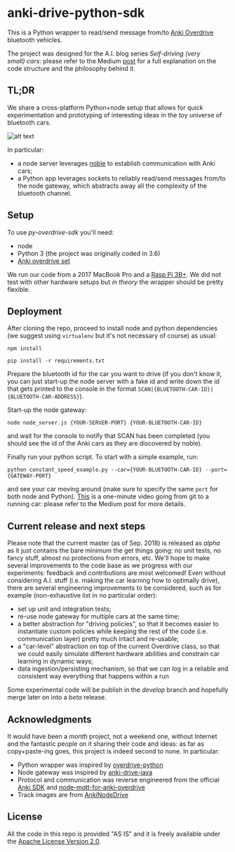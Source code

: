 # anki-drive-python-sdk
This is a Python wrapper to read/send message from/to [Anki Overdrive](https://www.anki.com/en-us/overdrive) 
bluetooth vehicles.

The project was designed for the A.I. blog series _Self-driving (very small) cars_:
please refer to the Medium [post](https://medium.com/@jacopotagliabue) for a full explanation on the code structure and the philosophy behind it.

## TL;DR
We share a cross-platform Python+node setup that allows for quick experimentation and prototyping of interesting ideas
in the toy universe of bluetooth cars. 


![alt text](https://s3-us-west-2.amazonaws.com/public-tooso-medium-images/anki_python_overview_github_readme.jpg "Project overview")


In particular:

* a node server leverages [noble](https://www.npmjs.com/package/noble) to establish communication with 
Anki cars;
* a Python app leverages sockets to reliably read/send messages from/to the node gateway, which abstracts 
away all the complexity of the bluetooth channel.

## Setup
To use _py-overdrive-sdk_ you'll need: 

* node
* Python 3 (the project was originally coded in 3.6)
* [Anki overdrive set](https://www.anki.com/en-us/overdrive)

We run our code from a 2017 MacBook Pro and 
a [Rasp Pi 3B+](https://www.raspberrypi.org/products/raspberry-pi-3-model-b-plus/). 
We did not test with other hardware 
setups but _in theory_ the wrapper should be pretty flexible.

## Deployment
After cloning the repo, proceed to install node and python dependencies (we suggest using `virtualenv` but
it's not necessary of course) as usual:

```
npm install
```

``` 
pip install -r requirements.txt
```

Prepare the bluetooth id for the car you want to drive (if you don't know it, you can just start-up the node server with 
a fake id and write down the id that gets printed to the console in the format `SCAN|{BLUETOOTH-CAR-ID}|{BLUETOOTH-CAR-ADDRESS}`).

Start-up the node gateway:

```node node_server.js {YOUR-SERVER-PORT} {YOUR-BLUETOOTH-CAR-ID}```

and wait for the console to notify that SCAN has been completed (you should see the id of the Anki
cars as they are discovered by noble). 

Finally run your python script. To start with a simple example, run:

```python constant_speed_example.py --car={YOUR-BLUETOOTH-CAR-ID} --port={GATEWAY-PORT}```

and see your car moving around (make sure to specify the same `port` for both node and Python). [This](https://drive.google.com/file/d/1h1tjzRUQm2BZqDkZn6zhacXShGYioxgU/view) is
a one-minute video going from git to a running car: please refer to the Medium post for more details.


## Current release and next steps
Please note that the current master (as of Sep. 2018) is released as _alpha_ as it just contains the bare minimum 
the get things going: no unit tests, no fancy stuff, almost no protections from errors, etc. 
We'll hope to make several improvements to the code base as we progress with our experiments: 
feedback and contributions are most welcomed! Even without considering A.I. stuff (i.e. making the car 
learning how to optimally drive), there are several engineering improvements to be considered, such as for example
(non-exhaustive list in no particular order):

* set up unit and integration tests;
* re-use node gateway for multiple cars at the same time;
* a better abstraction for "driving policies", so that it becomes easier to instantiate custom policies while
keeping the rest of the code (i.e. communication layer) pretty much intact and re-usable;
* a "car-level" abstraction on top of the current Overdrive class, so that we could easily simulate different hardware 
abilities and constrain car learning in dynamic ways;
* data ingestion/persisting mechanism, so that we can log in a reliable and consistent way everything that happens
within a run

Some experimental code will be publish in the _develop_ branch and hopefully merge later on into a _beta_ release.


## Acknowledgments
It would have been a _month_ project, not a weekend one, without Internet and the fantastic people on it sharing their 
code and ideas: as far as copy+paste-ing goes, this project is indeed second to none. In particular:

* Python wrapper was inspired by [overdrive-python](https://github.com/xerodotc/overdrive-python)
* Node gateway was inspired by [anki-drive-java](https://github.com/adessoAG/anki-drive-java)
* Protocol and communication was reverse engineered from the official [Anki SDK](https://github.com/anki/drive-sdk) 
and [node-mqtt-for-anki-overdrive](https://github.com/IBM-Cloud/node-mqtt-for-anki-overdrive)
* Track images are from [AnkiNodeDrive](https://github.com/tiker/AnkiNodeDrive/tree/master/images)

## License
All the code in this repo is provided "AS IS" and it is freely available under the 
[Apache License Version 2.0](https://www.apache.org/licenses/LICENSE-2.0).
